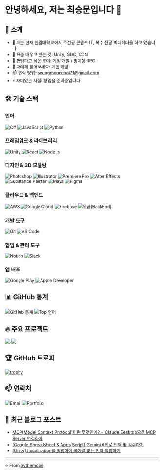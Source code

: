 # 안녕하세요, 저는 최승문입니다 👋

## 🚀 소개
- 🔭 저는 현재 한림대학교에서 주전공 콘텐츠 IT, 복수 전공 빅데이터을 하고 있습니다
- 🌱 요즘 배우고 있는 것: Unity, GDC, CDN
- 👯 협업하고 싶은 분야: 게임 개발 / 방치형 RPG
- 💬 저에게 물어보세요: 게임 개발
- 📫 연락 방법: seungmoonchoi71@gmail.com
- ⚡ 재미있는 사실: 창업을 준비중입니다.

## 🛠 기술 스택
### 언어
![C#](https://img.shields.io/badge/-C%23-239120?style=flat-square&logo=c-sharp&logoColor=white)
![JavaScript](https://img.shields.io/badge/-JavaScript-F7DF1E?style=flat-square&logo=javascript&logoColor=black)
![Python](https://img.shields.io/badge/-Python-3776AB?style=flat-square&logo=python&logoColor=white)

### 프레임워크 & 라이브러리
![Unity](https://img.shields.io/badge/-Unity-000000?style=flat-square&logo=unity&logoColor=white)
![React](https://img.shields.io/badge/-React-61DAFB?style=flat-square&logo=react&logoColor=black)
![Node.js](https://img.shields.io/badge/-Node.js-339933?style=flat-square&logo=node.js&logoColor=white)

### 디자인 & 3D 모델링
![Photoshop](https://img.shields.io/badge/-Photoshop-31A8FF?style=flat-square&logo=adobe-photoshop&logoColor=white)
![Illustrator](https://img.shields.io/badge/-Illustrator-FF9A00?style=flat-square&logo=adobe-illustrator&logoColor=white)
![Premiere Pro](https://img.shields.io/badge/-Premiere%20Pro-9999FF?style=flat-square&logo=adobe-premiere-pro&logoColor=white)
![After Effects](https://img.shields.io/badge/-After%20Effects-9999FF?style=flat-square&logo=adobe-after-effects&logoColor=white)
![Substance Painter](https://img.shields.io/badge/-Substance%20Painter-D4412F?style=flat-square&logo=substance&logoColor=white)
![Maya](https://img.shields.io/badge/-Maya-0696D7?style=flat-square&logo=autodesk&logoColor=white)
![Figma](https://img.shields.io/badge/-Figma-F24E1E?style=flat-square&logo=figma&logoColor=white)

### 클라우드 & 백엔드
![AWS](https://img.shields.io/badge/-AWS-232F3E?style=flat-square&logo=amazon-aws&logoColor=white)
![Google Cloud](https://img.shields.io/badge/-Google%20Cloud-4285F4?style=flat-square&logo=google-cloud&logoColor=white)
![Firebase](https://img.shields.io/badge/-Firebase-FFCA28?style=flat-square&logo=firebase&logoColor=black)
![뒤끝(BackEnd)](https://img.shields.io/badge/-뒤끝(BackEnd)-007396?style=flat-square&logoColor=white)

### 개발 도구
![Git](https://img.shields.io/badge/-Git-F05032?style=flat-square&logo=git&logoColor=white)
![VS Code](https://img.shields.io/badge/-VS%20Code-007ACC?style=flat-square&logo=visual-studio-code&logoColor=white)

### 협업 & 관리 도구
![Notion](https://img.shields.io/badge/-Notion-000000?style=flat-square&logo=notion&logoColor=white)
![Slack](https://img.shields.io/badge/-Slack-4A154B?style=flat-square&logo=slack&logoColor=white)

### 앱 배포
![Google Play](https://img.shields.io/badge/-Google%20Play%20Console-414141?style=flat-square&logo=google-play&logoColor=white)
![Apple Developer](https://img.shields.io/badge/-Apple%20Developer-000000?style=flat-square&logo=apple&logoColor=white)

## 📊 GitHub 통계
![GitHub 통계](https://github-readme-stats.vercel.app/api?username=ovthemoon&show_icons=true&theme=radical)
![Top 언어](https://github-readme-stats.vercel.app/api/top-langs/?username=ovthemoon&layout=compact&theme=radical)

## 🔥 주요 프로젝트
<a href="https://github.com/ovthemoon/MirrorDimension">
  <img align="center" src="https://github-readme-stats.vercel.app/api/pin/?username=ovthemoon&repo=MirrorDimension&theme=radical" />
</a>
<a href="https://github.com/CozyGameStudio/GametoneProject">
  <img align="center" src="https://github-readme-stats.vercel.app/api/pin/?username=CozyGameStudio&repo=GametoneProject&theme=radical" />
</a>

## 🏆 GitHub 트로피
[![trophy](https://github-profile-trophy.vercel.app/?username=ovthemoon&theme=onedark)](https://github.com/ryo-ma/github-profile-trophy)

## 📫 연락처
[![Email](https://img.shields.io/badge/-Email-D14836?style=flat-square&logo=gmail&logoColor=white)](mailto:seungmoonchoi71@gmail.com)
[![Portfolio](https://img.shields.io/badge/-Portfolio-000000?style=flat-square&logo=notion&logoColor=white)](https://yourportfolio.com)

## 📝 최근 블로그 포스트
<!-- BLOG-POST-LIST:START -->
- [MCP(Model Context Protocol)이란 무엇인가? + Claude Desktop으로 MCP Server 연결하기](https://cgmoon.tistory.com/19)
- [[Google Spreadsheet & Apps Script] Gemini API로 번역 및 검수하기](https://cgmoon.tistory.com/13)
- [[Unity] Localization을 활용하여 국가별 맞는 언어 적용하기](https://cgmoon.tistory.com/10)
<!-- BLOG-POST-LIST:END -->

---
⭐️ From [ovthemoon](https://github.com/ovthemoon)
